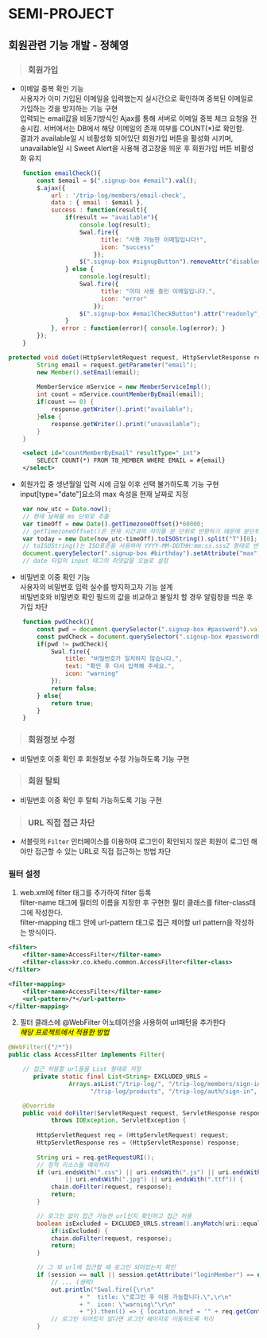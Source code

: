 # SEMI-PROJECT
## 회원관련 기능 개발 - 정혜영

> ### 회원가입
- 이메일 중복 확인 기능  
사용자가 이미 가입된 이메일을 입력했는지 실시간으로 확인하여 중복된 이메일로 가입하는 것을 방지하는 기능 구현  
입력되는 email값을 비동기방식인 Ajax를 통해 서버로 이메일 중복 체크 요청을 전송시킴.
서버에서는 DB에서 해당 이메일의 존재 여부를 COUNT(*)로 확인함.  
결과가 available일 시 비활성화 되어있던 회원가입 버튼을 활성화 시키며, unavailable일 시 Sweet Alert을 사용해 경고창을 띄운 후 회원가입 버튼 비활성화 유지
```js
	function emailCheck(){
		const $email = $(".signup-box #email").val();
		$.ajax({
			url : '/trip-log/members/email-check',
			data : { email : $email },
			success : function(result){
				if(result == "available"){
					console.log(result);
					Swal.fire({
						  title: "사용 가능한 이메일입니다!",
						  icon: "success"
						});		
					$(".signup-box #signupButton").removeAttr("disabled");
				} else {
					console.log(result);
					Swal.fire({
						  title: "이미 사용 중인 이메일입니다.",
						  icon: "error"
						});
					$(".signup-box #emailCheckButton").attr("readonly",true);
				}
			}, error : function(error){ console.log(error); }
		});
	}
```
```java
protected void doGet(HttpServletRequest request, HttpServletResponse response) throws ServletException, IOException {
		String email = request.getParameter("email");
        new Member().setEmail(email);
		
		MemberService mService = new MemberServiceImpl();
		int count = mService.countMemberByEmail(email);
		if(count == 0) {
			response.getWriter().print("available");
		}else {
			response.getWriter().print("unavailable");
		}
	}
```
```xml
    <select id="countMemberByEmail" resultType="_int">
		SELECT COUNT(*) FROM TB_MEMBER WHERE EMAIL = #{email}
	</select>
```
- 회원가입 중 생년월일 입력 시에 금일 이후 선택 불가하도록 기능 구현  
input[type="date"]요소의 max 속성을 현재 날짜로 지정
```js
	var now_utc = Date.now();
    // 현재 날짜를 ms 단위로 추출
	var timeOff = new Date().getTimezoneOffset()*60000;
    // getTimezoneOffset()은 현재 시간과의 차이를 분 단위로 반환하기 때문에 분단위를 밀리초로 변환
	var today = new Date(now_utc-timeOff).toISOString().split("T")[0];
    // toISOString()는 ISO표준을 사용하여 YYYY-MM-DDTHH:mm:ss.sssZ 형태로 반환되기 때문에 T 앞에서 날짜를 끊어줌
	document.querySelector(".signup-box #birthday").setAttribute("max", today);
    // date 타입의 input 태그의 최댓값을 오늘로 설정
```
- 비밀번호 이중 확인 기능  
사용자의 비밀번호 입력 실수를 방지하고자 기능 설계  
비밀번호와 비밀번호 확인 필드의 값을 비교하고 불일치 할 경우 알림창을 띄운 후 가입 차단
```js
	function pwdCheck(){
		const pwd = document.querySelector(".signup-box #password").value;
		const pwdCheck = document.querySelector(".signup-box #passwordCheck").value;
		if(pwd != pwdCheck){
			Swal.fire({
                title: "비밀번호가 일치하지 않습니다.",
                text: "확인 후 다시 입력해 주세요.",
                icon: "warning"
            });
			return false;
		} else{
			return true;
		}
	}
```

> ### 회원정보 수정
- 비밀번호 이중 확인 후 회원정보 수정 가능하도록 기능 구현

> ### 회원 탈퇴
- 비밀번호 이중 확인 후 탈퇴 가능하도록 기능 구현

> ### URL 직접 접근 차단
- 서블릿의 `Filter` 인터페이스를 이용하여 로그인이 확인되지 않은 회원이 로그인 해야만 접근할 수 있는 
URL로 직접 접근하는 방법 차단

### 필터 설정
1. web.xml에 filter 태그를 추가하여 filter 등록  
filter-name 태그에 필터의 이름을 지정한 후 구현한 필터 클래스를 filter-class태그에 작성한다.  
filter-mapping 태그 안에 url-pattern 태그로 접근 제어할 url pattern을 작성하는 방식이다.
```xml
<filter>
    <filter-name>AccessFilter</filter-name>
    <filter-class>kr.co.khedu.common.AccessFilter<filter-class>
</filter>

<filter-mapping>
    <filter-name>AccessFilter</filter-name>
    <url-pattern>/*</url-pattern>
</filter-mapping>
```

2. 필터 클래스에 @WebFilter 어노테이션을 사용하여 url패턴을 추가한다  
<mark>*해당 프로젝트에서 적용한 방법*</mark>
```java
@WebFilter({"/*"})
public class AccessFilter implements Filter{

	// 접근 허용할 url들을 List 형태로 저장
	   private static final List<String> EXCLUDED_URLS = 
		         Arrays.asList("/trip-log/", "/trip-log/members/sign-in","/trip-log/members/sign-up",
		               "/trip-log/products", "/trip-log/auth/sign-in", "/trip-log/google-login/callback", "/trip-log/kakao-login"  );

    @Override
	public void doFilter(ServletRequest request, ServletResponse response, FilterChain chain)
			throws IOException, ServletException {
		
		HttpServletRequest req = (HttpServletRequest) request;
		HttpServletResponse res = (HttpServletResponse) response;
		
		String uri = req.getRequestURI();
		// 정적 리소스들 예외처리
		if (uri.endsWith(".css") || uri.endsWith(".js") || uri.endsWith(".png")
                || uri.endsWith(".jpg") || uri.endsWith(".ttf")) {
            chain.doFilter(request, response);
            return;
        }

        // 로그인 없이 접근 가능한 url인지 확인하고 접근 허용
        boolean isExcluded = EXCLUDED_URLS.stream().anyMatch(uri::equals);
    		if(isExcluded) {
			chain.doFilter(request, response);
			return;
		}

        // 그 외 url에 접근할 때 로그인 되어있는지 확인
    	if (session == null || session.getAttribute("loginMember") == null) {
			// ... (생략)
            out.println("Swal.fire({\r\n"
					+ "  title: \"로그인 후 이용 가능합니다.\",\r\n"
					+ "  icon: \"warning\"\r\n"
					+ "}).then(() => { location.href = '" + req.getContextPath() + "/members/sign-in'; });");
            // 로그인 되어있지 않다면 로그인 페이지로 이동하도록 처리
		}
```


